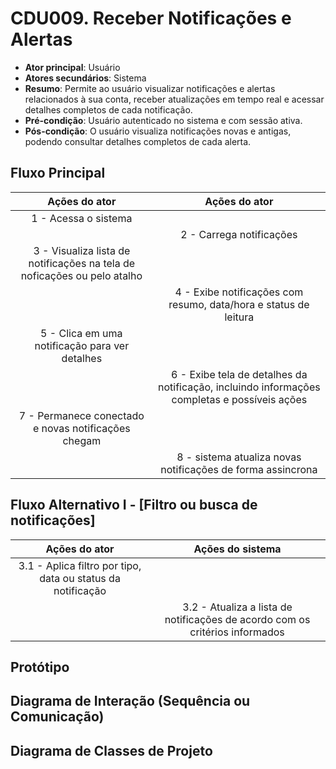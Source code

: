 # CDU009. Receber Notificações e Alertas

- **Ator principal**: Usuário
- **Atores secundários**: Sistema
- **Resumo**: Permite ao usuário visualizar notificações e alertas relacionados à sua conta, receber atualizações em tempo real e acessar detalhes completos de cada notificação.
- **Pré-condição**: Usuário autenticado no sistema e com sessão ativa.
- **Pós-condição**: O usuário visualiza notificações novas e antigas, podendo consultar detalhes completos de cada alerta.

## Fluxo Principal

|                              Ações do ator                                    |                                            Ações do ator                                      |
| :---------------------------------------------------------------------------: | :-------------------------------------------------------------------------------------------: |
|                         1 - Acessa o sistema                                  |                                                                                               |
|                                                                               |                                  2 - Carrega notificações                                     |
| 3 - Visualiza lista de notificações na tela de noficações ou pelo atalho      |                                                                                               |
|                                                                               |                4 - Exibe notificações com resumo, data/hora e status de leitura               |
|                 5 - Clica em uma notificação para ver detalhes                |                                                                                               |
|                                                                               |  6 - Exibe tela de detalhes da notificação, incluindo informações completas e possíveis ações |
|              7 - Permanece conectado e novas notificações chegam              |                                                                                               |
|                                                                               |                  8 - sistema atualiza novas notificações de forma assincrona                  |


## Fluxo Alternativo I - [Filtro ou busca de notificações]

|                        Ações do ator                        |                               Ações do sistema                               |
| :---------------------------------------------------------: | :--------------------------------------------------------------------------: |
| 3.1 - Aplica filtro por tipo, data ou status da notificação |                                                                              |
|                                                             | 3.2 - Atualiza a lista de notificações de acordo com os critérios informados |


## Protótipo


## Diagrama de Interação (Sequência ou Comunicação)



## Diagrama de Classes de Projeto

